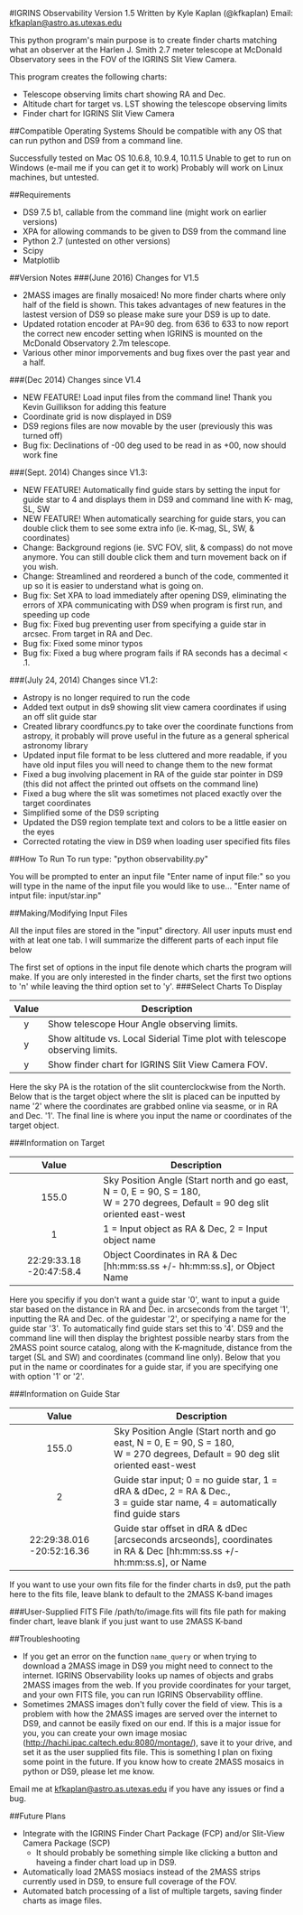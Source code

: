 #IGRINS Observability Version 1.5
Written by Kyle Kaplan (@kfkaplan)
Email: kfkaplan@astro.as.utexas.edu

This python program's main purpose is to create finder charts matching what
an observer at the Harlen J. Smith 2.7 meter telescope at McDonald 
Observatory sees in the FOV of the IGRINS Slit View Camera.

This program creates the following charts:
* Telescope observing limits chart showing RA and Dec.
* Altitude chart for target vs. LST showing the telescope observing limits
* Finder chart for IGRINS Slit View Camera

##Compatible Operating Systems
Should be compatible with any OS that can run python and DS9 from a
command line.

Successfully tested on Mac OS 10.6.8, 10.9.4, 10.11.5
Unable to get to run on Windows (e-mail me if you can get it to work)
Probably will work on Linux machines, but untested.

##Requirements
* DS9 7.5 b1, callable from the command line (might work on earlier
versions)
* XPA for allowing commands to be given to DS9 from the command line
* Python 2.7 (untested on other versions)
* Scipy
* Matplotlib

##Version Notes
###(June 2016) Changes for V1.5
* 2MASS images are finally mosaiced! No more finder charts where only half of the field is shown.  This takes advantages of new features in the lastest version of DS9 so please make sure your DS9 is up to date.
* Updated rotation encoder at PA=90 deg. from 636 to 633 to now report the correct new encoder setting when IGRINS is mounted on the McDonald Observatory 2.7m telescope.
* Various other minor imporvements and bug fixes over the past year and a half.

###(Dec 2014) Changes since V1.4
* NEW FEATURE! Load input files from the command line! Thank you
Kevin Guillikson for adding this feature
* Coordinate grid is now displayed in DS9
* DS9 regions files are now movable by the user (previously this was
turned off)
* Bug fix: Declinations of -00 deg used to be read in as +00, now
should work fine

###(Sept. 2014) Changes since V1.3:
* NEW FEATURE! Automatically find guide stars by setting the input
 for guide star to 4 and displays them in DS9 and command line with
 K- mag, SL, SW
* NEW FEATURE! When automatically searching for guide stars, you can
 double click them to see some extra info (ie. K-mag, SL, SW, &
 coordinates)
* Change: Background regions (ie. SVC FOV, slit, & compass) do not
 move anymore.  You can still double click them and turn movement
 back on if you wish.
* Change: Streamlined and reordered a bunch of the code, commented it
 up so it is easier to understand what is going on.
* Bug fix: Set XPA to load immediately after opening DS9, eliminating
 the errors of XPA communicating with DS9 when program is first run,
 and speeding up code
* Bug fix: Fixed bug preventing user from specifying a guide star in
 arcsec. From target in RA and Dec.
* Bug fix: Fixed some minor typos
* Bug fix: Fixed a bug where program fails if RA seconds has a
 decimal < .1.

###(July 24, 2014) Changes since V1.2:
* Astropy is no longer required to run the code
* Added text output in ds9 showing slit view camera coordinates if
 using an off slit guide star
* Created library coordfuncs.py to take over the coordinate functions
 from astropy, it probably will prove useful in the future as a
 general spherical astronomy library
* Updated input file format to be less cluttered and more readable, if
 you have old input files you will need to change them to the new
 format
* Fixed a bug involving placement in RA of the guide star pointer in
 DS9 (this did not affect the printed out offsets on the command
 line)
* Fixed a bug where the slit was sometimes not placed exactly over the
 target coordinates
* Simplified some of the DS9 scripting
* Updated the DS9 region template text and colors to be a little
 easier on the eyes
* Corrected rotating the view in DS9 when loading user specified fits
 files

##How To Run
To run type:
"python observability.py"

You will be prompted to enter an input file
"Enter name of input file:"
so you will type in the name of the input file you would like to
    use...
"Enter name of intput file: input/star.inp"

##Making/Modifying Input Files

All the input files are stored in the "input" directory.
All user inputs must end with at leat one tab.
I will summarize the different parts of each input file below

The first set of options in the input file denote which charts the
    program will make.
If you are only interested in the finder charts, set the first two
    options to 'n' while leaving the third option set to 'y'.
###Select Charts To Display

  Value        |Description                                  
  :-----------:| -------------------------------------------- 
   y           | Show telescope Hour Angle observing limits.  
   y           | Show altitude vs. Local Siderial Time plot with telescope <br>  observing limits. 
   y           | Show finder chart for IGRINS Slit View Camera FOV. 

Here the sky PA is the rotation of the slit counterclockwise from
    the North.
Below that is the target object where the slit is placed can be
    inputted by name '2' where the coordinates are grabbed online
    via seasme, or in RA and Dec. '1'.
The final line is where you input the name or coordinates of the
    target object.

###Information on Target

  Value                     |Description                                  
  :------------------------:| -------------------------------------------- 
   155.0                    | Sky Position Angle (Start north and go east, N = 0, E = 90, S = 180, <br> W = 270 degrees, Default = 90 deg slit oriented east-west
   1                        | 1 = Input object as RA & Dec, 2 = Input object name 
   22:29:33.18 -20:47:58.4  | Object Coordinates in RA & Dec [hh:mm:ss.ss +/- hh:mm:ss.s], or Object Name

Here you specifiy if you don't want a guide star '0', want to input
    a guide star based on the distance in RA and Dec. in arcseconds
    from the target '1', inputting the RA and Dec. of the guidestar
    '2', or specifying a name for the guide star '3'.
To automatically find guide stars set this to '4'.  DS9 and the
    command line will then display the brightest possible nearby
    stars from the 2MASS point source catalog, along with the
    K-magnitude, distance from the target (SL and SW) and
    coordinates (command line only).
Below that you put in the name or coordinates for a guide star, if
    you are specifying one with option '1' or '2'.

###Information on Guide Star

  Value                     |Description                                  
  :--------------------------:| -------------------------------------------- 
   155.0                      | Sky Position Angle (Start north and go east, N = 0, E = 90, S = 180, <br> W = 270 degrees, Default = 90 deg slit oriented east-west
   2                          | Guide star input; 0 = no guide star, 1 = dRA & dDec, 2 = RA & Dec.,          <br> 3 = guide star name, 4 = automatically find guide stars 
   22:29:38.016 -20:52:16.36  | Guide star offset in dRA & dDec [arcseconds arcseonds], coordinates <br> in RA & Dec [hh:mm:ss.ss +/- hh:mm:ss.s], or Name

If you want to use your own fits file for the finder charts in ds9,
    put the path here to the fits file, leave blank to default to
    the 2MASS K-band images

###User-Supplied FITS File
/path/to/image.fits will fits file path for making finder chart, leave blank if you just want to use 2MASS K-band

##Troubleshooting
* If you get an error on the function `name_query` or when trying to download a 2MASS image in DS9 you might need to connect to the internet.
 IGRINS Observability looks up names of objects and grabs 2MASS images from the web.  If you provide coordinates for your target, and your own
 FITS file, you can run IGRINS Observability offline.
* Sometimes 2MASS images don't fully cover the field of view.  This is a problem with how the 2MASS images
 are served over the internet to DS9, and cannot be easily fixed on our end.  If this is a major issue for you, you can create your own
 image mosiac (http://hachi.ipac.caltech.edu:8080/montage/), save it to your drive, and set it as the user supplied fits file.
 This is something I plan on fixing some point in the future.  If you know how to create 2MASS mosaics in python or DS9, please let me know.

Email me at kfkaplan@astro.as.utexas.edu if you have any issues or find a bug.

##Future Plans
* Integrate with the IGRINS Finder Chart Package (FCP) and/or Slit-View Camera Package (SCP)
    * It should probably be something simple like clicking a button and haveing a finder chart load up in DS9.
* Automatically load 2MASS mosiacs instead of the 2MASS strips currently used in DS9, to ensure full coverage of the FOV.
* Automated batch processing of a list of multiple targets, saving finder charts as image files.

